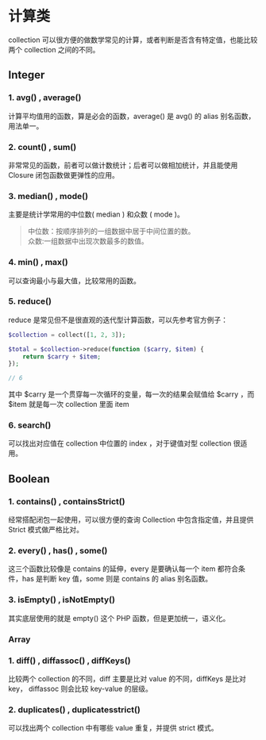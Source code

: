 # 计算类
collection 可以很方便的做数学常见的计算，或者判断是否含有特定值，也能比较两个 collection 之间的不同。

## Integer
### 1. avg() , average()
计算平均值用的函数，算是必会的函数，average() 是 avg() 的 alias 别名函数，用法单一。

### 2. count() , sum()
非常常见的函数，前者可以做计数统计；后者可以做相加统计，并且能使用 Closure 闭包函数做更弹性的应用。

### 3. median() , mode()
主要是统计学常用的中位数( median ) 和众数 ( mode )。 
> 中位数：按顺序排列的一组数据中居于中间位置的数。  
> 众数:一组数据中出现次数最多的数值。

### 4. min() , max()
可以查询最小与最大值，比较常用的函数。

### 5. reduce()
reduce 是常见但不是很直观的迭代型计算函数，可以先参考官方例子：

```php
$collection = collect([1, 2, 3]);

$total = $collection->reduce(function ($carry, $item) {
    return $carry + $item;
});

// 6
```

其中 $carry 是一个贯穿每一次循环的变量，每一次的结果会赋值给 $carry ，而 $item 就是每一次 collection 里面 item

### 6. search()
可以找出对应值在 collection 中位置的 index ，对于键值对型 collection 很适用。

## Boolean
### 1. contains() , containsStrict()
经常搭配闭包一起使用，可以很方便的查询 Collection 中包含指定值，并且提供 Strict 模式做严格比对。

### 2. every() , has() , some()
这三个函数比较像是 contains 的延伸，every 是要确认每一个 item 都符合条件，has 是判断 key 值，some 则是 contains 的 alias 别名函数。

### 3. isEmpty() , isNotEmpty()
其实底层使用的就是 empty() 这个 PHP 函数，但是更加统一，语义化。

### Array
### 1. diff() , diffassoc() , diffKeys()
比较两个 collection 的不同，diff 主要是比对 value 的不同，diffKeys 是比对 key， diffassoc 则会比较 key-value 的层级。

### 2. duplicates() , duplicatesstrict()
可以找出两个 collection 中有哪些 value 重复，并提供 strict 模式。
